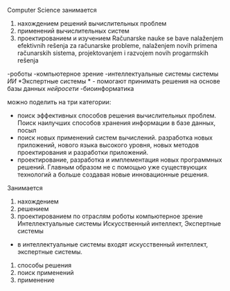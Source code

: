 Computer Science занимается
1) нахождением решений вычислительных проблем
2) применений вычислительных систем
3) проектированием и изучением
Računarske nauke se bave nalaženjem efektivnih rešenja za računarske probleme, nalaženjem novih primena računarskih sistema, projektovanjem i razvojem novih progarmskih rešenja

-роботы
-компьютерное зрение
-интеллектуальные системы системы
*ИИ*
*Экспертные системы * - помогают принимать решения на основе базы данных
*нейросети*
-биоинформатика

можно поделить на три категории:
- поиск эффективных способов решения вычислительных проблем. Поиск наилучших способов хранения информации в базе данных, посыл
- поиск новых применений систем вычислений. разработка новых приложений, нового языка высокого уровня, новых методов проектирования и разработки приложений.
- проектирование, разработка и имплементация новых программных решений. Главным образом не с помощью уже существующих технологий а больше создавая новые инновационные решения.

Занимается
1) нахождением
2) решением
3) проектированием
по отраслям
	роботы
	компьютерное зрение
	Интеллектуальные системы Искусственный интеллект, Экспертные системы
- в интеллектуальные системы входят искусственный интеллект, экспертные системы.

1. способы решения
2. поиск применений
3. применение